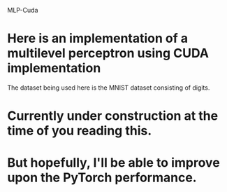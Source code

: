 MLP-Cuda
# Here is an implementation of a multilevel perceptron using CUDA implementation
 The dataset being used here is the MNIST dataset consisting of digits.
# Currently under construction at the time of you reading this.
# But hopefully, I'll be able to improve upon the PyTorch performance.

